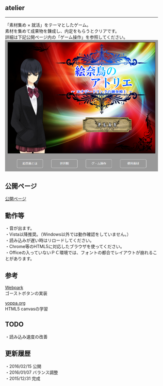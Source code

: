 ## atelier

---

「素材集め × 就活」をテーマとしたゲーム。  
素材を集めて成果物を錬成し、内定をもらうとクリアです。  
詳細は下記公開ページ内の「ゲーム操作」を参照してください。
![タイトル画面](1.png)

## 公開ページ
[公開ページ](http://disconeko.github.io/atelier/)

## 動作等
・音が出ます。  
・Vista以降推奨。（Windows以外では動作確認をしていません。）  
・読み込みが遅い時はリロードしてください。  
・Chrome等のHTML5に対応したブラウザを使ってください。  
・Officeの入っていないＰＣ環境では、フォントの都合でレイアウトが崩れることがあります。  

## 参考
[Webpark](http://weboook.blog22.fc2.com/blog-entry-413.html)  
ゴーストボタンの実装  
  
[yoppa.org](http://yoppa.org/taumedia10/2065.html)  
HTML5 canvasの学習  

## TODO
・読み込み速度の改善

## 更新履歴
・2016/02/15 公開  
・2016/01/07 バランス調整  
・2015/12/31 完成  
